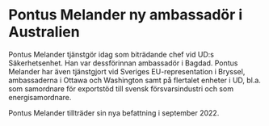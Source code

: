 # Pontus Melander ny ambassadör i Australien

Pontus Melander tjänstgör idag som biträdande chef vid UD:s Säkerhetsenhet. Han var dessförinnan ambassadör i Bagdad. Pontus Melander har även tjänstgjort vid Sveriges EU\-representation i Bryssel, ambassaderna i Ottawa och Washington samt på flertalet enheter i UD, bl.a. som samordnare för exportstöd till svensk försvarsindustri och som energisamordnare.

Pontus Melander tillträder sin nya befattning i september 2022\.
